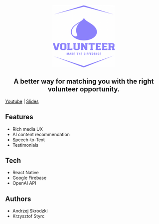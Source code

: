 <div align="center">
  <img src="assets/icon.png" title="Optional title" style="display: inline-block; margin: 0 auto; width: 200px"/>
  <h2>A better way for matching you with the right volunteer opportunity.</h2>
</div>

[Youtube](https://www.youtube.com/watch?v=9ugwFRuxVZQ) | [Slides](https://docs.google.com/presentation/d/e/2PACX-1vSwpSXrSyjukVnCAwMaFoqnFZpbYV5dckevjbwzXW83J6idOMyzdu32Ap7x7fIoqS7mo1dvczheFzG6/pub?start=false&loop=false&delayms=3000)
## Features
* Rich media UX
* AI content recommendation
* Speech-to-Text
* Testimonials

## Tech
* React Native
* Google Firebase
* OpenAI API

## Authors
* Andrzej Skrodzki
* Krzysztof Styrc
